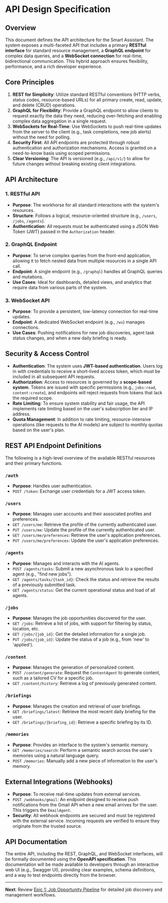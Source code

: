 # API Design Specification

## Overview

This document defines the API architecture for the Smart Assistant. The system exposes a multi-faceted API that includes a primary **RESTful interface** for standard resource management, a **GraphQL endpoint** for complex data queries, and a **WebSocket connection** for real-time, bidirectional communication. This hybrid approach ensures flexibility, performance, and a rich developer experience.

## Core Principles

1.  **REST for Simplicity**: Utilize standard RESTful conventions (HTTP verbs, status codes, resource-based URLs) for all primary create, read, update, and delete (CRUD) operations.
2.  **GraphQL for Flexibility**: Provide a GraphQL endpoint to allow clients to request exactly the data they need, reducing over-fetching and enabling complex data aggregation in a single request.
3.  **WebSockets for Real-Time**: Use WebSockets to push real-time updates from the server to the client (e.g., task completions, new job alerts) without the need for polling.
4.  **Security First**: All API endpoints are protected through robust authentication and authorization mechanisms. Access is granted on a need-to-know basis using scoped permissions.
5.  **Clear Versioning**: The API is versioned (e.g., `/api/v1/`) to allow for future changes without breaking existing client integrations.

## API Architecture

### 1. RESTful API
-   **Purpose**: The workhorse for all standard interactions with the system's resources.
-   **Structure**: Follows a logical, resource-oriented structure (e.g., `/users`, `/jobs`, `/agents`).
-   **Authentication**: All requests must be authenticated using a JSON Web Token (JWT) passed in the `Authorization` header.

### 2. GraphQL Endpoint
-   **Purpose**: To serve complex queries from the front-end application, allowing it to fetch nested data from multiple resources in a single API call.
-   **Endpoint**: A single endpoint (e.g., `/graphql`) handles all GraphQL queries and mutations.
-   **Use Cases**: Ideal for dashboards, detailed views, and analytics that require data from various parts of the system.

### 3. WebSocket API
-   **Purpose**: To provide a persistent, low-latency connection for real-time updates.
-   **Endpoint**: A dedicated WebSocket endpoint (e.g., `/ws`) manages connections.
-   **Use Cases**: Pushing notifications for new job discoveries, agent task status changes, and when a new daily briefing is ready.

## Security & Access Control

-   **Authentication**: The system uses **JWT-based authentication**. Users log in with credentials to receive a short-lived access token, which must be included in all subsequent API requests.
-   **Authorization**: Access to resources is governed by a **scope-based system**. Tokens are issued with specific permissions (e.g., `jobs:read`, `content:create`), and endpoints will reject requests from tokens that lack the required scope.
-   **Rate Limiting**: To ensure system stability and fair usage, the API implements rate limiting based on the user's subscription tier and IP address.
-   **Quota Management**: In addition to rate limiting, resource-intensive operations (like requests to the AI models) are subject to monthly quotas based on the user's plan.

## REST API Endpoint Definitions

The following is a high-level overview of the available RESTful resources and their primary functions.

### `/auth`
-   **Purpose**: Handles user authentication.
-   `POST /token`: Exchange user credentials for a JWT access token.

### `/users`
-   **Purpose**: Manages user accounts and their associated profiles and preferences.
-   `GET /users/me`: Retrieve the profile of the currently authenticated user.
-   `PUT /users/me`: Update the profile of the currently authenticated user.
-   `GET /users/me/preferences`: Retrieve the user's application preferences.
-   `PUT /users/me/preferences`: Update the user's application preferences.

### `/agents`
-   **Purpose**: Manages and interacts with the AI agents.
-   `POST /agents/tasks`: Submit a new asynchronous task to a specified agent (e.g., "find new jobs").
-   `GET /agents/tasks/{task_id}`: Check the status and retrieve the results of a previously submitted task.
-   `GET /agents/status`: Get the current operational status and load of all agents.

### `/jobs`
-   **Purpose**: Manages the job opportunities discovered for the user.
-   `GET /jobs`: Retrieve a list of jobs, with support for filtering by status, location, etc.
-   `GET /jobs/{job_id}`: Get the detailed information for a single job.
-   `PUT /jobs/{job_id}`: Update the status of a job (e.g., from 'new' to 'applied').

### `/content`
-   **Purpose**: Manages the generation of personalized content.
-   `POST /content/generate`: Request the `ContentAgent` to generate content, such as a tailored CV for a specific job.
-   `GET /content/history`: Retrieve a log of previously generated content.

### `/briefings`
-   **Purpose**: Manages the creation and retrieval of user briefings.
-   `GET /briefings/latest`: Retrieve the most recent daily briefing for the user.
-   `GET /briefings/{briefing_id}`: Retrieve a specific briefing by its ID.

### `/memories`
-   **Purpose**: Provides an interface to the system's semantic memory.
-   `GET /memories/search`: Perform a semantic search across the user's memories using a natural language query.
-   `POST /memories`: Manually add a new piece of information to the user's memory.

## External Integrations (Webhooks)

-   **Purpose**: To receive real-time updates from external services.
-   `POST /webhooks/gmail`: An endpoint designed to receive push notifications from the Gmail API when a new email arrives for the user. This triggers the `EmailAgent`.
-   **Security**: All webhook endpoints are secured and must be registered with the external service. Incoming requests are verified to ensure they originate from the trusted source.

## API Documentation

The entire API, including the REST, GraphQL, and WebSocket interfaces, will be formally documented using the **OpenAPI specification**. This documentation will be made available to developers through an interactive web UI (e.g., Swagger UI), providing clear examples, schema definitions, and a way to test endpoints directly from the browser.

---

**Next**: Review [Epic 1: Job Opportunity Pipeline](./05-job-pipeline.md) for detailed job discovery and management workflows.
